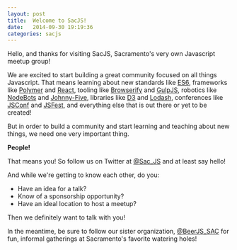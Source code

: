 ```yaml
---
layout: post
title:  Welcome to SacJS!
date:   2014-09-30 19:19:36
categories: sacjs
---
```


Hello, and thanks for visiting SacJS, Sacramento's very own Javascript meetup
group!

We are excited to start building a great community focused on all things
Javascript. That means learning about new standards like [ES6][es6], frameworks
like [Polymer][polymer] and [React][react], tooling like
[Browserify][browserify] and [GulpJS][gulp], robotics like [NodeBots][nodebots]
and [Johnny-Five][johnnyfive], libraries like [D3][d3] and [Lodash][lodash],
conferences like [JSConf][jsconf] and [JSFest][jsfest], and everything else
that is out there or yet to be created!

<!-- more -->

But in order to build a community and start learning and teaching about new
things, we need one very important thing.

**People!**

That means you! So follow us on Twitter at [@Sac_JS](http://twitter.com/sac_js)
and at least say hello!

And while we're getting to know each other, do you:

* Have an idea for a talk?
* Know of a sponsorship opportunity?
* Have an ideal location to host a meetup?

Then we definitely want to talk with you!

In the meantime, be sure to follow our sister organization,
[@BeerJS_SAC](http://twitter.com/beerjs_sac) for fun, informal gatherings at
Sacramento's favorite watering holes!

[es6]: https://github.com/lukehoban/es6features
[polymer]: http://www.polymer-project.org/
[react]: http://facebook.github.io/react/
[browserify]: http://browserify.org/
[gulp]: http://gulpjs.com/
[nodebots]: http://nodebots.io/
[johnnyfive]: https://github.com/rwaldron/johnny-five/
[d3]: http://d3js.org/
[lodash]: http://lodash.com
[jsconf]: http://jsconf.com/
[jsfest]: http://jsfest.com/